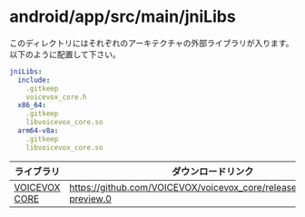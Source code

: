 # android/app/src/main/jniLibs

このディレクトリにはそれぞれのアーキテクチャの外部ライブラリが入ります。
以下のように配置して下さい。

```yml
jniLibs:
  include:
    .gitkeep
    voicevox_core.h
  x86_64:
    .gitkeep
    libvoicevox_core.so
  arm64-v8a:
    .gitkeep
    libvoicevox_core.so
```

| ライブラリ                                                 | ダウンロードリンク                                                        |
|------------------------------------------------------------|---------------------------------------------------------------------------|
| [VOICEVOX CORE](https://github.com/voicevox/voicevox_core) | <https://github.com/VOICEVOX/voicevox_core/releases/tag/0.15.0-preview.0> |
